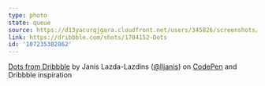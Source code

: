 ```yaml
---
type: photo
state: queue
source: https://d13yacurqjgara.cloudfront.net/users/345826/screenshots/1704152/dots.gif
link: https://dribbble.com/shots/1704152-Dots
id: '107235382862'
---
```

<p data-height="332" data-theme-id="51" data-slug-hash="MYbByY" data-default-tab="result" data-user="lljanis" class='codepen'><a href='http://codepen.io/lljanis/pen/MYbByY/'>Dots from Dribbble</a> by Janis Lazda-Lazdins (<a href='http://codepen.io/lljanis'>@lljanis</a>) on <a href='http://codepen.io'>CodePen</a> and Dribbble inspiration</p>
